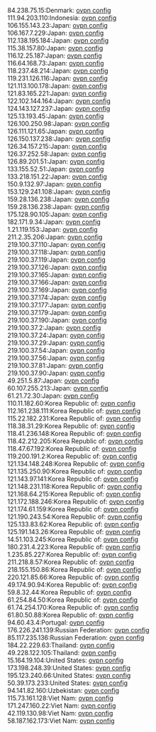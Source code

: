 84.238.75.15:Denmark: [ovpn config](vpn/84_238_75_15.ovpn)  
111.94.203.110:Indonesia: [ovpn config](vpn/111_94_203_110.ovpn)  
106.155.143.23:Japan: [ovpn config](vpn/106_155_143_23.ovpn)  
106.167.7.229:Japan: [ovpn config](vpn/106_167_7_229.ovpn)  
112.138.195.184:Japan: [ovpn config](vpn/112_138_195_184.ovpn)  
115.38.157.80:Japan: [ovpn config](vpn/115_38_157_80.ovpn)  
116.12.25.187:Japan: [ovpn config](vpn/116_12_25_187.ovpn)  
116.64.168.73:Japan: [ovpn config](vpn/116_64_168_73.ovpn)  
118.237.48.214:Japan: [ovpn config](vpn/118_237_48_214.ovpn)  
119.231.126.116:Japan: [ovpn config](vpn/119_231_126_116.ovpn)  
121.113.100.178:Japan: [ovpn config](vpn/121_113_100_178.ovpn)  
121.83.165.221:Japan: [ovpn config](vpn/121_83_165_221.ovpn)  
122.102.144.164:Japan: [ovpn config](vpn/122_102_144_164.ovpn)  
124.143.127.237:Japan: [ovpn config](vpn/124_143_127_237.ovpn)  
125.13.193.45:Japan: [ovpn config](vpn/125_13_193_45.ovpn)  
126.100.250.98:Japan: [ovpn config](vpn/126_100_250_98.ovpn)  
126.111.121.65:Japan: [ovpn config](vpn/126_111_121_65.ovpn)  
126.150.137.238:Japan: [ovpn config](vpn/126_150_137_238.ovpn)  
126.34.157.215:Japan: [ovpn config](vpn/126_34_157_215.ovpn)  
126.37.252.58:Japan: [ovpn config](vpn/126_37_252_58.ovpn)  
126.89.201.51:Japan: [ovpn config](vpn/126_89_201_51.ovpn)  
133.155.52.51:Japan: [ovpn config](vpn/133_155_52_51.ovpn)  
133.218.151.22:Japan: [ovpn config](vpn/133_218_151_22.ovpn)  
150.9.132.97:Japan: [ovpn config](vpn/150_9_132_97.ovpn)  
153.129.241.108:Japan: [ovpn config](vpn/153_129_241_108.ovpn)  
159.28.136.238:Japan: [ovpn config](vpn/159_28_136_238.ovpn)  
159.28.136.238:Japan: [ovpn config](vpn/159_28_136_238.ovpn)  
175.128.90.105:Japan: [ovpn config](vpn/175_128_90_105.ovpn)  
182.171.9.34:Japan: [ovpn config](vpn/182_171_9_34.ovpn)  
1.21.119.153:Japan: [ovpn config](vpn/1_21_119_153.ovpn)  
211.2.35.206:Japan: [ovpn config](vpn/211_2_35_206.ovpn)  
219.100.37.110:Japan: [ovpn config](vpn/219_100_37_110.ovpn)  
219.100.37.118:Japan: [ovpn config](vpn/219_100_37_118.ovpn)  
219.100.37.119:Japan: [ovpn config](vpn/219_100_37_119.ovpn)  
219.100.37.126:Japan: [ovpn config](vpn/219_100_37_126.ovpn)  
219.100.37.165:Japan: [ovpn config](vpn/219_100_37_165.ovpn)  
219.100.37.166:Japan: [ovpn config](vpn/219_100_37_166.ovpn)  
219.100.37.169:Japan: [ovpn config](vpn/219_100_37_169.ovpn)  
219.100.37.174:Japan: [ovpn config](vpn/219_100_37_174.ovpn)  
219.100.37.177:Japan: [ovpn config](vpn/219_100_37_177.ovpn)  
219.100.37.179:Japan: [ovpn config](vpn/219_100_37_179.ovpn)  
219.100.37.190:Japan: [ovpn config](vpn/219_100_37_190.ovpn)  
219.100.37.2:Japan: [ovpn config](vpn/219_100_37_2.ovpn)  
219.100.37.24:Japan: [ovpn config](vpn/219_100_37_24.ovpn)  
219.100.37.29:Japan: [ovpn config](vpn/219_100_37_29.ovpn)  
219.100.37.54:Japan: [ovpn config](vpn/219_100_37_54.ovpn)  
219.100.37.56:Japan: [ovpn config](vpn/219_100_37_56.ovpn)  
219.100.37.81:Japan: [ovpn config](vpn/219_100_37_81.ovpn)  
219.100.37.90:Japan: [ovpn config](vpn/219_100_37_90.ovpn)  
49.251.5.87:Japan: [ovpn config](vpn/49_251_5_87.ovpn)  
60.107.255.213:Japan: [ovpn config](vpn/60_107_255_213.ovpn)  
61.21.72.30:Japan: [ovpn config](vpn/61_21_72_30.ovpn)  
110.11.182.60:Korea Republic of: [ovpn config](vpn/110_11_182_60.ovpn)  
112.161.238.111:Korea Republic of: [ovpn config](vpn/112_161_238_111.ovpn)  
115.22.182.231:Korea Republic of: [ovpn config](vpn/115_22_182_231.ovpn)  
118.38.31.29:Korea Republic of: [ovpn config](vpn/118_38_31_29.ovpn)  
118.41.236.148:Korea Republic of: [ovpn config](vpn/118_41_236_148.ovpn)  
118.42.212.205:Korea Republic of: [ovpn config](vpn/118_42_212_205.ovpn)  
118.47.67.192:Korea Republic of: [ovpn config](vpn/118_47_67_192.ovpn)  
119.200.191.2:Korea Republic of: [ovpn config](vpn/119_200_191_2.ovpn)  
121.134.148.248:Korea Republic of: [ovpn config](vpn/121_134_148_248.ovpn)  
121.135.250.90:Korea Republic of: [ovpn config](vpn/121_135_250_90.ovpn)  
121.143.97.141:Korea Republic of: [ovpn config](vpn/121_143_97_141.ovpn)  
121.148.231.118:Korea Republic of: [ovpn config](vpn/121_148_231_118.ovpn)  
121.168.64.215:Korea Republic of: [ovpn config](vpn/121_168_64_215.ovpn)  
121.172.188.246:Korea Republic of: [ovpn config](vpn/121_172_188_246.ovpn)  
121.174.61.159:Korea Republic of: [ovpn config](vpn/121_174_61_159.ovpn)  
121.190.243.54:Korea Republic of: [ovpn config](vpn/121_190_243_54.ovpn)  
125.133.83.62:Korea Republic of: [ovpn config](vpn/125_133_83_62.ovpn)  
125.191.143.26:Korea Republic of: [ovpn config](vpn/125_191_143_26.ovpn)  
14.51.103.245:Korea Republic of: [ovpn config](vpn/14_51_103_245.ovpn)  
180.231.4.223:Korea Republic of: [ovpn config](vpn/180_231_4_223.ovpn)  
1.235.85.227:Korea Republic of: [ovpn config](vpn/1_235_85_227.ovpn)  
211.218.8.57:Korea Republic of: [ovpn config](vpn/211_218_8_57.ovpn)  
218.155.150.86:Korea Republic of: [ovpn config](vpn/218_155_150_86.ovpn)  
220.121.85.66:Korea Republic of: [ovpn config](vpn/220_121_85_66.ovpn)  
49.174.90.94:Korea Republic of: [ovpn config](vpn/49_174_90_94.ovpn)  
59.8.32.44:Korea Republic of: [ovpn config](vpn/59_8_32_44.ovpn)  
61.254.84.50:Korea Republic of: [ovpn config](vpn/61_254_84_50.ovpn)  
61.74.254.170:Korea Republic of: [ovpn config](vpn/61_74_254_170.ovpn)  
61.80.50.88:Korea Republic of: [ovpn config](vpn/61_80_50_88.ovpn)  
94.60.43.4:Portugal: [ovpn config](vpn/94_60_43_4.ovpn)  
176.226.241.139:Russian Federation: [ovpn config](vpn/176_226_241_139.ovpn)  
85.117.235.136:Russian Federation: [ovpn config](vpn/85_117_235_136.ovpn)  
184.22.229.63:Thailand: [ovpn config](vpn/184_22_229_63.ovpn)  
49.228.122.105:Thailand: [ovpn config](vpn/49_228_122_105.ovpn)  
15.164.19.104:United States: [ovpn config](vpn/15_164_19_104.ovpn)  
173.198.248.39:United States: [ovpn config](vpn/173_198_248_39.ovpn)  
195.123.240.66:United States: [ovpn config](vpn/195_123_240_66.ovpn)  
50.39.173.233:United States: [ovpn config](vpn/50_39_173_233.ovpn)  
94.141.82.160:Uzbekistan: [ovpn config](vpn/94_141_82_160.ovpn)  
115.73.161.128:Viet Nam: [ovpn config](vpn/115_73_161_128.ovpn)  
171.247.160.22:Viet Nam: [ovpn config](vpn/171_247_160_22.ovpn)  
42.119.130.98:Viet Nam: [ovpn config](vpn/42_119_130_98.ovpn)  
58.187.162.173:Viet Nam: [ovpn config](vpn/58_187_162_173.ovpn)  
